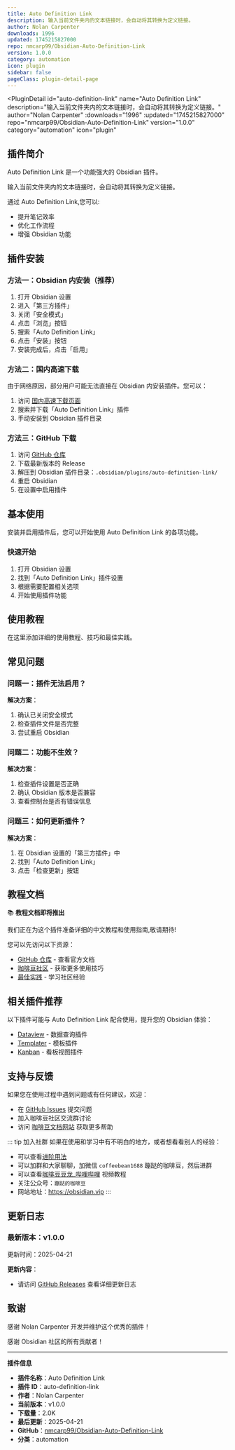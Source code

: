 ```yaml
---
title: Auto Definition Link
description: 输入当前文件夹内的文本链接时，会自动将其转换为定义链接。
author: Nolan Carpenter
downloads: 1996
updated: 1745215827000
repo: nmcarp99/Obsidian-Auto-Definition-Link
version: 1.0.0
category: automation
icon: plugin
sidebar: false
pageClass: plugin-detail-page
---
```


<PluginDetail
  id="auto-definition-link"
  name="Auto Definition Link"
  description="输入当前文件夹内的文本链接时，会自动将其转换为定义链接。"
  author="Nolan Carpenter"
  :downloads="1996"
  :updated="1745215827000"
  repo="nmcarp99/Obsidian-Auto-Definition-Link"
  version="1.0.0"
  category="automation"
  icon="plugin"
>

<!-- AUTO_GENERATED_START -->
## 插件简介

Auto Definition Link 是一个功能强大的 Obsidian 插件。

输入当前文件夹内的文本链接时，会自动将其转换为定义链接。

通过 Auto Definition Link,您可以:

- 提升笔记效率
- 优化工作流程
- 增强 Obsidian 功能

<!-- AUTO_GENERATED_END -->

<!-- AUTO_GENERATED_START -->
## 插件安装

### 方法一：Obsidian 内安装（推荐）

1. 打开 Obsidian 设置
2. 进入「第三方插件」
3. 关闭「安全模式」
4. 点击「浏览」按钮
5. 搜索「Auto Definition Link」
6. 点击「安装」按钮
7. 安装完成后，点击「启用」

### 方法二：国内高速下载

由于网络原因，部分用户可能无法直接在 Obsidian 内安装插件。您可以：

1. 访问 [国内高速下载页面](/zh/documentation/obsidian-plugins-download.html)
2. 搜索并下载「Auto Definition Link」插件
3. 手动安装到 Obsidian 插件目录

### 方法三：GitHub 下载

1. 访问 [GitHub 仓库](https://github.com/nmcarp99/Obsidian-Auto-Definition-Link)
2. 下载最新版本的 Release
3. 解压到 Obsidian 插件目录：`.obsidian/plugins/auto-definition-link/`
4. 重启 Obsidian
5. 在设置中启用插件

## 基本使用

安装并启用插件后，您可以开始使用 Auto Definition Link 的各项功能。

### 快速开始

1. 打开 Obsidian 设置
2. 找到「Auto Definition Link」插件设置
3. 根据需要配置相关选项
4. 开始使用插件功能

<!-- AUTO_GENERATED_END -->

<!-- CUSTOM_CONTENT_START:tutorial -->
## 使用教程

在这里添加详细的使用教程、技巧和最佳实践。

<!-- CUSTOM_CONTENT_END:tutorial -->

<!-- SHARED_CONTENT_START -->
## 常见问题

### 问题一：插件无法启用？

**解决方案**：
1. 确认已关闭安全模式
2. 检查插件文件是否完整
3. 尝试重启 Obsidian

### 问题二：功能不生效？

**解决方案**：
1. 检查插件设置是否正确
2. 确认 Obsidian 版本是否兼容
3. 查看控制台是否有错误信息

### 问题三：如何更新插件？

**解决方案**：
1. 在 Obsidian 设置的「第三方插件」中
2. 找到「Auto Definition Link」
3. 点击「检查更新」按钮

## 教程文档

📚 **教程文档即将推出**

我们正在为这个插件准备详细的中文教程和使用指南,敬请期待!

您可以先访问以下资源：
- [GitHub 仓库](https://github.com/nmcarp99/Obsidian-Auto-Definition-Link) - 查看官方文档
- [咖啡豆社区](/zh/bases/) - 获取更多使用技巧
- [最佳实践](/zh/best-practices/) - 学习社区经验

## 相关插件推荐

以下插件可能与 Auto Definition Link 配合使用，提升您的 Obsidian 体验：

- [Dataview](/zh/plugins/dataview.html) - 数据查询插件
- [Templater](/zh/plugins/templater-obsidian.html) - 模板插件
- [Kanban](/zh/plugins/obsidian-kanban.html) - 看板视图插件

## 支持与反馈

如果您在使用过程中遇到问题或有任何建议，欢迎：

- 在 [GitHub Issues](https://github.com/nmcarp99/Obsidian-Auto-Definition-Link/issues) 提交问题
- 加入咖啡豆社区交流群讨论
- 访问 [咖啡豆文档网站](https://obsidian.vip) 获取更多帮助

::: tip 加入社群
如果在使用和学习中有不明白的地方，或者想看看别人的经验：
- 可以查看[进阶用法](/zh/advanced)
- 可以加群和大家聊聊，加微信 `coffeebean1688` 蹦跶的咖啡豆，然后进群
- 可以查看[咖啡豆豆龙_哔哩哔哩](https://space.bilibili.com/618777356) 视频教程
- 关注公众号：`蹦跶的咖啡豆`
- 网站地址：https://obsidian.vip
:::
<!-- SHARED_CONTENT_END -->

<!-- AUTO_GENERATED_START -->
## 更新日志

### 最新版本：v1.0.0

更新时间：2025-04-21

**更新内容**：
- 请访问 [GitHub Releases](https://github.com/nmcarp99/Obsidian-Auto-Definition-Link/releases) 查看详细更新日志

## 致谢

感谢 Nolan Carpenter 开发并维护这个优秀的插件！

感谢 Obsidian 社区的所有贡献者！

---

**插件信息**
- **插件名称**：Auto Definition Link
- **插件 ID**：auto-definition-link
- **作者**：Nolan Carpenter
- **当前版本**：v1.0.0
- **下载量**：2.0K
- **最后更新**：2025-04-21
- **GitHub**：[nmcarp99/Obsidian-Auto-Definition-Link](https://github.com/nmcarp99/Obsidian-Auto-Definition-Link)
- **分类**：automation
<!-- AUTO_GENERATED_END -->

</PluginDetail>

